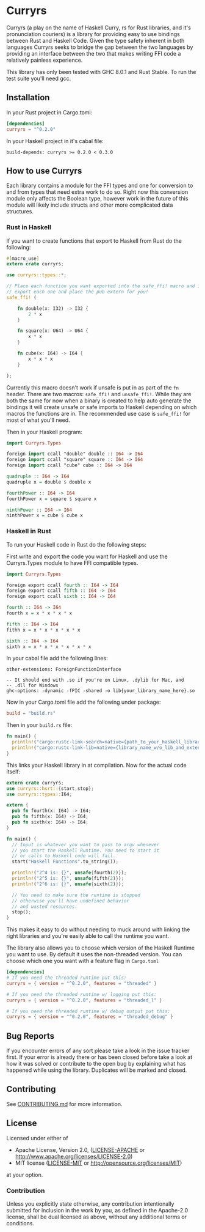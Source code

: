 # Curryrs

Curryrs (a play on the name of Haskell Curry, rs for Rust libraries, and
it's pronunciation couriers) is a library for providing easy to use bindings
between Rust and Haskell Code. Given the type safety inherent in both
languages Curryrs seeks to bridge the gap between the two languages by
providing an interface between the two that makes writing FFI code
a relatively painless experience.

This library has only been tested with GHC 8.0.1 and Rust Stable.
To run the test suite you'll need gcc.

## Installation

In your Rust project in Cargo.toml:

```toml
[dependencies]
curryrs = "^0.2.0"
```

In your Haskell project in it's cabal file:

```cabal
build-depends: curryrs >= 0.2.0 < 0.3.0
```

## How to use Curryrs
Each library contains a module for the FFI types and one for conversion
to and from types that need extra work to do so. Right now this
conversion module only affects the Boolean type, however work in the
future of this module will likely include structs and other more complicated
data structures.

### Rust in Haskell
If you want to create functions that export to Haskell from Rust do the
following:

```rust
#[macro_use]
extern crate curryrs;

use curryrs::types::*;

// Place each function you want exported into the safe_ffi! macro and it will
// export each one and place the pub extern for you!
safe_ffi! (

	fn double(x: I32) -> I32 {
		2 * x
	}

	fn square(x: U64) -> U64 {
		x * x
	}

	fn cube(x: I64) -> I64 {
		x * x * x
	}

);
```

Currently this macro doesn't work if unsafe is put in as part of the
`fn` header. There are two macros: `safe_ffi!` and `unsafe_ffi!`. While
they are both the same for now when a binary is created to help
auto generate the bindings it will create unsafe or safe imports to
Haskell depending on which macros the functions are in. The recommended
use case is `safe_ffi!` for most of what you'll need.

Then in your Haskell program:

```haskell
import Curryrs.Types

foreign import ccall "double" double :: I64 -> I64
foreign import ccall "square" square :: I64 -> I64
foreign import ccall "cube" cube :: I64 -> I64

quadruple :: I64 -> I64
quadruple x = double $ double x

fourthPower :: I64 -> I64
fourthPower x = square $ square x

ninthPower :: I64 -> I64
ninthPower x = cube $ cube x
```

### Haskell in Rust
To run your Haskell code in Rust do the following steps:

First write and export the code you want for Haskell and use
the Curryrs.Types module to have FFI compatible types.

```haskell
import Curryrs.Types

foreign export ccall fourth :: I64 -> I64
foreign export ccall fifth :: I64 -> I64
foreign export ccall sixth :: I64 -> I64

fourth :: I64 -> I64
fourth x = x * x * x * x

fifth :: I64 -> I64
fithh x = x * x * x * x * x

sixth :: I64 -> I64
sixth x = x * x * x * x * x * x
```

In your cabal file add the following lines:

```cabal
other-extensions: ForeignFunctionInterface

-- It should end with .so if you're on Linux, .dylib for Mac, and
-- .dll for Windows
ghc-options: -dynamic -fPIC -shared -o lib{your_library_name_here}.so
```

Now in your Cargo.toml file add the following under package:

```toml
build = "build.rs"
```

Then in your `build.rs` file:

```rust
fn main() {
  println!("cargo:rustc-link-search=native={path_to_your_haskell_library_directory}");
  println!("cargo:rustc-link-lib=native={library_name_w/o_lib_and_extension}");
}
```

This links your Haskell library in at compilation. Now for the actual
code itself:

```rust
extern crate curryrs;
use curryrs::hsrt::{start,stop};
use curryrs::types::I64;

extern {
  pub fn fourth(x: I64) -> I64;
  pub fn fifth(x: I64) -> I64;
  pub fn sixth(x: I64) -> I64;
}

fn main() {
  // Input is whatever you want to pass to argv whenever
  // you start the Haskell Runtime. You need to start it
  // or calls to Haskell code will fail.
  start("Haskell Functions".to_string());

  println!("2^4 is: {}", unsafe{fourth(2)});
  println!("2^5 is: {}", unsafe{fifth(2)});
  println!("2^6 is: {}", unsafe{sixth(2)});

  // You need to make sure the runtime is stopped
  // otherwise you'll have undefined behavior
  // and wasted resources.
  stop();
}
```

This makes it easy to do without needing to muck around with linking the
right libraries and you're easily able to call the runtime you want.

The library also allows you to choose which version of the Haskell
Runtime you want to use. By default it uses the non-threaded version.
You can choose which one you want with a feature flag in `Cargo.toml`

```toml
[dependencies]
# If you need the threaded runtime put this:
curryrs = { version = "^0.2.0", features = "threaded" }

# If you need the threaded runtime w/ logging put this:
curryrs = { version = "^0.2.0", features = "threaded_l" }

# If you need the threaded runtime w/ debug output put this:
curryrs = { version = "^0.2.0", features = "threaded_debug" }
```

## Bug Reports
If you encounter errors of any sort please take a look in the issue
tracker first. If your error is already there or has been closed before
take a look at how it was solved or contribute to the open bug by
explaining what has happened while using the library. Duplicates will be
marked and closed.

## Contributing
See [CONTRIBUTING.md](CONTRIBUTING.md) for more information.

## License

Licensed under either of

 * Apache License, Version 2.0, ([LICENSE-APACHE](LICENSE-APACHE) or http://www.apache.org/licenses/LICENSE-2.0)
 * MIT license ([LICENSE-MIT](LICENSE-MIT) or http://opensource.org/licenses/MIT)

at your option.

### Contribution

Unless you explicitly state otherwise, any contribution intentionally submitted
for inclusion in the work by you, as defined in the Apache-2.0 license, shall be dual licensed as above, without any
additional terms or conditions.
